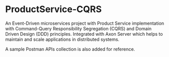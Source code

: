 # ProductService-CQRS
An Event-Driven microservices project with Product Service implementation with Command-Query Responsibility Segregation (CQRS) and Domain Driven Design (DDD) principles. Integrated with Axon Server which helps to maintain and scale applications in distributed systems.

A sample Postman APIs collection is also added for reference.

